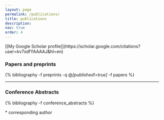 ```yaml
---
layout: page
permalink: /publications/
title: publications
description: 
nav: true
order: 4
---
```


<div class="publications-auto" markdown="1">
[[My Google Scholar profile]](https://scholar.google.com/citations?user=kv7xdfYAAAAJ&hl=en)

### Papers and preprints
{% bibliography -f preprints -q @*[published!=true]* -f papers %}

---

### Conference Abstracts
{% bibliography -f conference_abstracts %}

\* corresponding author<br>
<!-- <strong class="sjrq NA_Q">NQ</strong> not in SJR ranking -->
</div>
